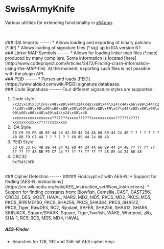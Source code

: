 # SwissArmyKnife
Various utilities for extending functionality in [x64dbg](https://github.com/x64dbg/x64dbg).
<br><br>

<br>
### IDA Imports
------
* Allows loading and exporting of binary patches (*.dif)
* Allows loading of signature files (*.sig) up to IDA version 6.1

<br>
### Linker MAP Symbols
------
* Allows for loading linker map files (*.map) produced by many compilers. Some information is located [here](http://www.codeproject.com/Articles/3472/Finding-crash-information-using-the-MAP-file). At the moment, exporting such files is not possible with the plugin API.

<br>
### PEiD
------
* Parses and loads [PEiD](https://www.aldeid.com/wiki/PEiD) signature databases.

<br>
### Code Signatures
------
Four different signature styles are supported:
    
1. Code style<br>
    `\x33\xC0\x33\xF6\x48\x89\x44\x24\x42\x89\x44\x24\x4A\x66\x89\x44\x24\x4E\x00\x00\x00\x00\x00\x00\x00\x48\x8B\xF9\xC7\x44\x00\x00\x00\x00\x00\x00\x48\x89\x44\x24\x60\x48`
    <br>
    `xxxxxxxxxxxxxxxxxx???????xxxxx??????xxxxxxxxxxx??????x????xxxxxxxxxxx??????xxxxxxxx`
2. IDA Style<br>
    `33 C0 33 F6 48 89 44 24 42 89 44 24 4A 66 89 44 24 4E ? ? ? ? ? ? ? 48 8B F9 C7 44 ? ? ? ? ? ? 48 89 44 24 60 48`
3. PEiD Style<br>
    `33 C0 33 F6 48 89 44 24 42 89 44 24 4A 66 89 44 24 4E ?? ?? ?? ?? ?? ?? ?? 48 8B F9 C7 44 ?? ?? ?? ?? ?? ?? 48 89 44 24 60 48`
4. CRC32<br>
    `0x754329FB`
        
<br>
### Cipher Detection
------
##### Findcrypt v2 with AES-NI
* Support for finding [AES-NI instructions](https://en.wikipedia.org/wiki/AES_instruction_set#New_instructions).
* Support for finding constants from: Blowfish, Camellia, CAST, CAST256, CRC32, DES, GOST, HAVAL, MARS, MD2, MD5, PKCS_MD2, PKCS_MD5, PKCS_RIPEMD160, PKCS_SHA256, PKCS_SHA384, PKCS_SHA512, PKCS_Tiger, RawDES, RC2, Rijndael, SAFER, SHA256, SHA512, SHARK, SKIPJACK, Square/SHARK, Square, Tiger,Twofish, WAKE, Whirlpool, zlib, SHA-1, RC5_RC6, MD5, MD4, HAVAL

##### AES-Finder
* Searches for 128, 192 and 256-bit AES cipher keys
